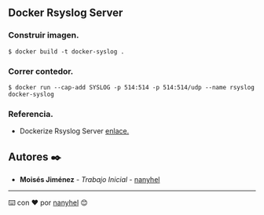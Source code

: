 Docker Rsyslog Server
---

### Construir imagen.

```
$ docker build -t docker-syslog .
```

### Correr contedor.

```
$ docker run --cap-add SYSLOG -p 514:514 -p 514:514/udp --name rsyslog docker-syslog
```

### Referencia.

* Dockerize Rsyslog Server [enlace.](https://itnext.io/dockerize-rsyslog-server-f8f9754c37d5)

## Autores ✒️

* **Moisés Jiménez** - *Trabajo Inicial* - [nanyhel](https://github.com/nanyhel)

---
⌨️ con ❤️ por [nanyhel](https://github.com/nanyhel) 😊

